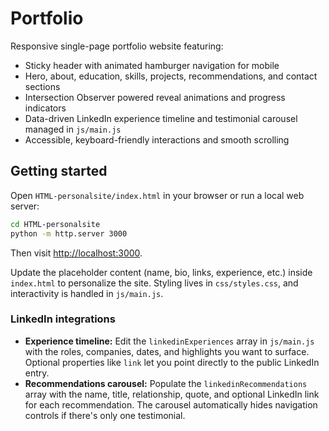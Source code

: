 # Portfolio

Responsive single-page portfolio website featuring:

- Sticky header with animated hamburger navigation for mobile
- Hero, about, education, skills, projects, recommendations, and contact sections
- Intersection Observer powered reveal animations and progress indicators
- Data-driven LinkedIn experience timeline and testimonial carousel managed in `js/main.js`
- Accessible, keyboard-friendly interactions and smooth scrolling

## Getting started

Open `HTML-personalsite/index.html` in your browser or run a local web server:

```bash
cd HTML-personalsite
python -m http.server 3000
```

Then visit <http://localhost:3000>.

Update the placeholder content (name, bio, links, experience, etc.) inside `index.html` to personalize the site. Styling lives in `css/styles.css`, and interactivity is handled in `js/main.js`.

### LinkedIn integrations

- **Experience timeline:** Edit the `linkedinExperiences` array in `js/main.js` with the roles, companies, dates, and highlights you want to surface. Optional properties like `link` let you point directly to the public LinkedIn entry.
- **Recommendations carousel:** Populate the `linkedinRecommendations` array with the name, title, relationship, quote, and optional LinkedIn link for each recommendation. The carousel automatically hides navigation controls if there's only one testimonial.
